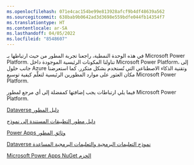 ```yaml
---
ms.openlocfilehash: 071e4cac154be99e813928afcf9b4df48639a562
ms.sourcegitcommit: 638bab9b0642ad3d3698e559bdfe044fb14354f7
ms.translationtype: HT
ms.contentlocale: ar-SA
ms.lasthandoff: 04/05/2022
ms.locfileid: "8548607"
---
```

في هذه الوحدة النمطية، راجعنا تجربة المطور من حيث ارتباطها بـ Microsoft Power Platform. تناولنا المكونات الرئيسية الموجودة داخل Microsoft Power Platform، إلى جانب حلول Azure وتقنية الذكاء الاصطناعي التي تُستخدم بشكل متكرر. كما استعرضنا مكان العثور على موارد المطورين الرئيسية لتعلّم كيفية توسيع Microsoft Power Platform.

فيما يلي ارتباطات يجب إضافتها كمفضلة إلى أي مرجع لمطور Microsoft Power Platform.

[Dataverse دليل المطور](/power-apps/developer/common-data-service/overview/?azure-portal=true)

[دليل مطور التطبيقات المستندة إلى نموذج](/power-apps/developer/model-driven-apps/overview/?azure-portal=true)

[Power Apps وثائق المطور](/power-apps/?azure-portal=true#pivot=home&panel=developer)

[Dataverse نموذج التعليمات البرمجية والتعليمات البرمجية المساعدة](https://github.com/microsoft/PowerApps-Samples/?azure-portal=true)

[Microsoft Power Apps NuGet الحزم](https://www.nuget.org/profiles/crmsdk/?azure-portal=true) 
